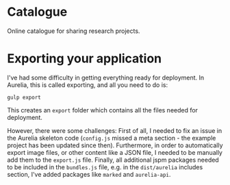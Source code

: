 # Catalogue
Online catalogue for sharing research projects.


# Exporting your application

I've had some difficulty in getting everything ready for deployment. In Aurelia, this is called exporting, and all you need to do is:  

```gulp export```

This creates an `export` folder which contains all the files needed for deployment.

However, there were some challenges: First of all, I needed to fix an issue in the Aurelia skeleton code 
(`config.js` missed a meta section - the example project has been updated since then). Furthermore, in order to automatically export image 
files, or other content like a JSON file, I needed to be manually add them to the `export.js` file. Finally, all additional jspm packages 
needed to be included in the `bundles.js` file, e.g. in the `dist/aurelia` includes section, I've added packages like `marked` and
`aurelia-api`.
